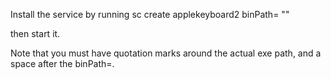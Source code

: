 Install the service by running 
sc create applekeyboard2 binPath= "<pathToReleaseExecutable>"

then start it.

Note that you must have quotation marks around the actual exe path, and a space after the binPath=.
